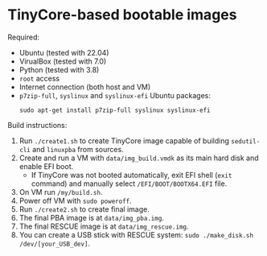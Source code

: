 # TinyCore-based bootable images

Required:
* Ubuntu (tested with 22.04)
* VirualBox (tested with 7.0)
* Python (tested with 3.8)
* `root` access
* Internet connection (both host and VM)
* `p7zip-full`, `syslinux` and `syslinux-efi` Ubuntu packages:
   ```
   sudo apt-get install p7zip-full syslinux syslinux-efi
   ```

Build instructions:
1. Run `./create1.sh` to create TinyCore image capable of building `sedutil-cli` and `linuxpba` from sources.
1. Create and run a VM with `data/img_build.vmdk` as its main hard disk and enable EFI boot.
   * If TinyCore was not booted automatically, exit EFI shell (`exit` command) and manually select `/EFI/BOOT/BOOTX64.EFI` file.
1. On VM run `/my/build.sh`.
1. Power off VM with `sudo poweroff`.
1. Run `./create2.sh` to create final image.
1. The final PBA image is at `data/img_pba.img`.
1. The final RESCUE image is at `data/img_rescue.img`.
1. You can create a USB stick with RESCUE system: `sudo ./make_disk.sh /dev/[your_USB_dev]`.
